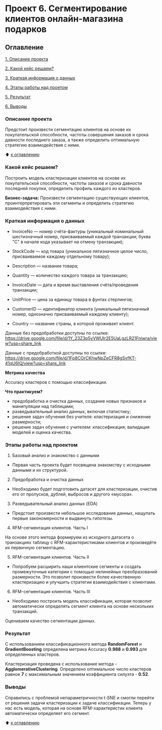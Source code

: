 # Проект 6. Сегментирование клиентов онлайн-магазина подарков

## Оглавление
[1. Описание проекта](https://github.com/Dushka97/SkillFactory/blob/main/Project_6/readme.md#Описание-проекта)

[2. Какой кейс решаем?](https://github.com/Dushka97/SkillFactory/blob/main/Project_6/readme.md#Какой-кейс-решаем?)

[3. Краткая информация о данных](https://github.com/Dushka97/SkillFactory/blob/main/Project_6/readme.md#Краткая-информация-о-данных)

[4. Этапы работы над проетом](https://github.com/Dushka97/SkillFactory/blob/main/Project_6/readme.md#Этапы-работы-над-проектом)

[5. Результат](https://github.com/Dushka97/SkillFactory/blob/main/Project_6/readme.md#Результат)

[6. Выводы](https://github.com/Dushka97/SkillFactory/blob/main/Project_6/readme.md#Выводы)

### Описание проекта
Предстоит произвести сегментацию клиентов на основе их покупательской способности, частоты совершения заказов и срока давности последнего заказа, а также определить оптимальную стратегию взаимодействия с ними. 

:arrow_up: [к оглавлению](https://github.com/Dushka97/SkillFactory/blob/main/Project_6/readme.md#Оглавление)

### Какой кейс решаем?

Построить модель кластеризации клиентов на основе их покупательской способности, частоты заказов и срока давности последней покупки, определить профиль каждого из кластеров.

**Бизнес-задача:**
Произвести сегментацию существующих клиентов, проинтерпретировать эти сегменты и определить стратегию взаимодействия с ними.

### Краткая информация о данных

- InvoiceNo — номер счёта-фактуры (уникальный номинальный шестизначный номер, присваиваемый каждой транзакции; буква "C" в начале кода указывает на отмену транзакции);

- StockCode — код товара (уникальное пятизначное целое число, присваиваемое каждому отдельному товару);

- Description — название товара;

- Quantity — количество каждого товара за транзакцию;

- InvoiceDate — дата и время выставления счёта/проведения транзакции;

- UnitPrice — цена за единицу товара в фунтах стерлингов;

- CustomerID — идентификатор клиента (уникальный пятизначный номер, однозначно присваиваемый каждому клиенту);

- Country — название страны, в которой проживает клиент.

Данные без предобработки доступны по ссылке: https://drive.google.com/file/d/1Y_23Z3p5yVWUlr2E5UaLgzLR21Fniwra/view?usp=share_link

Данные с предобработкой доступны по ссылке: https://drive.google.com/file/d/1Fp8COrCKhwNpZeCFR8gSyfKT-41qU6IQ/view?usp=share_link

**Метрика качества**

Accuracy кластеров с помощью классификации.

**Что практикуем?**

- предобработка и очистка данных, создание новых признаков и манипуляции над таблицами;
- разведывательный анализ данных, включая статистику;
- решение задач обучения без учителя: кластеризация и снижение размерности;
- решение задач обучения с учителем: классификация;
валидация моделей и оценка качества.

### Этапы работы над проектом

1) Базовый анализ и знакомство с данными

- Первая часть проекта будет посвящена знакомству с исходными данными и их структурой.

2) Предобработка и очистка данных

- Необходимо будет подготовить датасет для кластеризации, очистив его от пропусков, дублей, выбросов и другого «мусора».

3) Разведывательный анализ данных (EDA)

- Предстоит произвести небольшое исследование данных, нащупать первые закономерности и выдвинуть гипотезы.

4) RFM-сегментация клиентов. Часть I

На основе этого метода формируем из исходного датасета о транзакциях таблицу с RFM-характеристиками клиентов и произведёте их первичную сегментацию.

5) RFM-сегментация клиентов. Часть II

- Попробуем расширить наши клиентские сегменты и создать промежуточные категории с помощью нелинейных преобразований размерности. Это позволит произвести более качественную кластеризацию и улучшить стратегии взаимодействия с клиентами.

6) RFM-сегментация клиентов. Часть III

- Необходимо построить модель классификации, которая позволит автоматически определять сегмент клиента на основе нескольких транзакций.


Оцениваем качество сегментации данных.


### Результат

С использованием классификационного метода **RandomForest** и **GradientBoosting** определена метрика Accuracy **0.988** и **0.993** для определенных кластеров. 

Кластеризация проведена с использование метода - **AgglomerativeClustering**. Определено оптимальное число кластеров равное **7** с максимальным значением коэффициента силуэта - **0.52**.

### Выводы
Cправились с проблемой непараметричности t-SNE и смогли перейти от решения задачи кластеризации к задаче классификации. Теперь у нас есть модель, которая на основе RFM-характеристик клиента автоматически определяет его сегмент.

:arrow_up: [к оглавлению](https://github.com/Dushka97/SkillFactory/blob/main/Project_6/readme.md#Оглавление)
